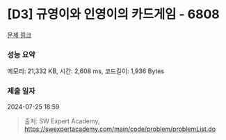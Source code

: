 # [D3] 규영이와 인영이의 카드게임 - 6808 

[문제 링크](https://swexpertacademy.com/main/code/problem/problemDetail.do?contestProbId=AWgv9va6HnkDFAW0) 

### 성능 요약

메모리: 21,332 KB, 시간: 2,608 ms, 코드길이: 1,936 Bytes

### 제출 일자

2024-07-25 18:59



> 출처: SW Expert Academy, https://swexpertacademy.com/main/code/problem/problemList.do